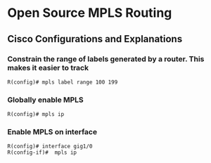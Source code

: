# Open Source MPLS Routing

## Cisco Configurations and Explanations

### Constrain the range of labels generated by a router. This makes it easier to track

```
R(config)# mpls label range 100 199
```

### Globally enable MPLS

```
R(config)# mpls ip
```

### Enable MPLS on interface

```
R(config)# interface gig1/0
R(config-if)#  mpls ip
```
